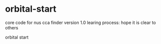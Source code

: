 orbital-start
=============
core code for nus cca finder version 1.0
learing process: hope it is clear to others

orbital start
